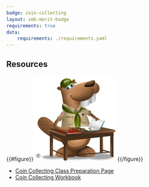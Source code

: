 ```yaml
---
badge: coin-collecting
layout: smb-merit-badge
requirements: true
data:
    requirements: ./requirements.yaml
---
```


## Resources

{{#figure}}<img src="coin-collecting-bucky.jpg" class="W(100%)" />{{/figure}}
* [Coin Collecting Class Preparation Page](coin-collecting-cpp.pdf)
* [Coin Collecting Workbook](coin-collecting-workbook.pdf)
